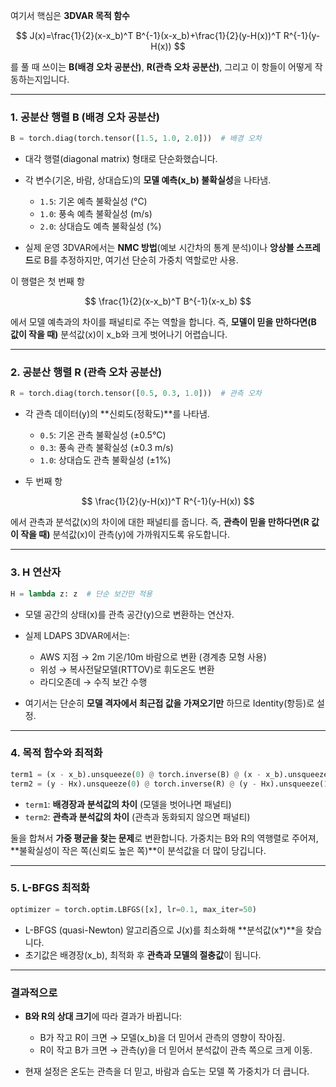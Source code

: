 여기서 핵심은 **3DVAR 목적 함수**

$$
J(x)=\frac{1}{2}(x-x_b)^T B^{-1}(x-x_b)+\frac{1}{2}(y-H(x))^T R^{-1}(y-H(x))
$$

를 풀 때 쓰이는 **B(배경 오차 공분산)**, **R(관측 오차 공분산)**, 그리고 이 항들이 어떻게 작동하는지입니다.

---

### **1. 공분산 행렬 B (배경 오차 공분산)**

```python
B = torch.diag(torch.tensor([1.5, 1.0, 2.0]))  # 배경 오차
```

* 대각 행렬(diagonal matrix) 형태로 단순화했습니다.
* 각 변수(기온, 바람, 상대습도)의 **모델 예측(x\_b) 불확실성**을 나타냄.

  * `1.5`: 기온 예측 불확실성 (°C)
  * `1.0`: 풍속 예측 불확실성 (m/s)
  * `2.0`: 상대습도 예측 불확실성 (%)
* 실제 운영 3DVAR에서는 **NMC 방법**(예보 시간차의 통계 분석)이나 **앙상블 스프레드**로 B를 추정하지만,
  여기선 단순히 가중치 역할로만 사용.

이 행렬은 첫 번째 항

$$
\frac{1}{2}(x-x_b)^T B^{-1}(x-x_b)
$$

에서 모델 예측과의 차이를 패널티로 주는 역할을 합니다.
즉, **모델이 믿을 만하다면(B 값이 작을 때)** 분석값(x)이 x\_b와 크게 벗어나기 어렵습니다.

---

### **2. 공분산 행렬 R (관측 오차 공분산)**

```python
R = torch.diag(torch.tensor([0.5, 0.3, 1.0]))  # 관측 오차
```

* 각 관측 데이터(y)의 \*\*신뢰도(정확도)\*\*를 나타냄.

  * `0.5`: 기온 관측 불확실성 (±0.5°C)
  * `0.3`: 풍속 관측 불확실성 (±0.3 m/s)
  * `1.0`: 상대습도 관측 불확실성 (±1%)
* 두 번째 항

$$
\frac{1}{2}(y-H(x))^T R^{-1}(y-H(x))
$$

에서 관측과 분석값(x)의 차이에 대한 패널티를 줍니다.
즉, **관측이 믿을 만하다면(R 값이 작을 때)** 분석값(x)이 관측(y)에 가까워지도록 유도합니다.

---

### **3. H 연산자**

```python
H = lambda z: z  # 단순 보간만 적용
```

* 모델 공간의 상태(x)를 관측 공간(y)으로 변환하는 연산자.
* 실제 LDAPS 3DVAR에서는:

  * AWS 지점 → 2m 기온/10m 바람으로 변환 (경계층 모형 사용)
  * 위성 → 복사전달모델(RTTOV)로 휘도온도 변환
  * 라디오존데 → 수직 보간 수행
* 여기서는 단순히 **모델 격자에서 최근접 값을 가져오기만** 하므로 Identity(항등)로 설정.

---

### **4. 목적 함수와 최적화**

```python
term1 = (x - x_b).unsqueeze(0) @ torch.inverse(B) @ (x - x_b).unsqueeze(1)
term2 = (y - Hx).unsqueeze(0) @ torch.inverse(R) @ (y - Hx).unsqueeze(1)
```

* `term1`: **배경장과 분석값의 차이** (모델을 벗어나면 패널티)
* `term2`: **관측과 분석값의 차이** (관측과 동화되지 않으면 패널티)

둘을 합쳐서 **가중 평균을 찾는 문제**로 변환합니다.
가중치는 B와 R의 역행렬로 주어져, \*\*불확실성이 작은 쪽(신뢰도 높은 쪽)\*\*이 분석값을 더 많이 당깁니다.

---

### **5. L-BFGS 최적화**

```python
optimizer = torch.optim.LBFGS([x], lr=0.1, max_iter=50)
```

* L-BFGS (quasi-Newton) 알고리즘으로 J(x)를 최소화해 \*\*분석값(x\*)\*\*을 찾습니다.
* 초기값은 배경장(x\_b), 최적화 후 **관측과 모델의 절충값**이 됩니다.

---

### **결과적으로**

* **B와 R의 상대 크기**에 따라 결과가 바뀝니다:

  * B가 작고 R이 크면 → 모델(x\_b)을 더 믿어서 관측의 영향이 작아짐.
  * R이 작고 B가 크면 → 관측(y)을 더 믿어서 분석값이 관측 쪽으로 크게 이동.
* 현재 설정은 온도는 관측을 더 믿고, 바람과 습도는 모델 쪽 가중치가 더 큽니다.

